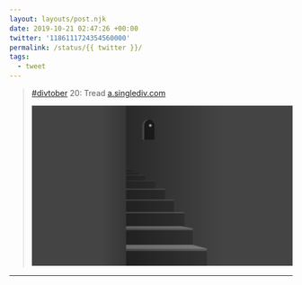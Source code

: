 ```yaml
---
layout: layouts/post.njk
date: 2019-10-21 02:47:26 +00:00
twitter: '1186111724354560000'
permalink: /status/{{ twitter }}/
tags: 
  - tweet
---
```


> [#divtober](https://twitter.com/hashtag/divtober) 20: Tread [a.singlediv.com](https://a.singlediv.com) 
> 
> ![Illustration of a dimly lit narrow, curved staircase. Through a small cathedral window, the moon shines in the sky.](/img/1186111724354560000-EHXqUzKVUAAzd-n.png)

---
